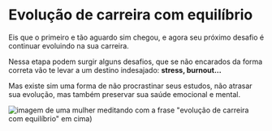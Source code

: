 # Evolução de carreira com equilíbrio

Eis que o primeiro e tão aguardo sim chegou, e agora seu próximo desafio é continuar evoluindo na sua carreira. 

Nessa etapa podem surgir alguns desafios, que se não encarados da forma correta vão te levar a um destino indesajado: 
**stress, burnout...**

Mas existe sim uma forma de não procrastinar seus estudos, não atrasar sua evolução, mas também preservar sua saúde emocional e mental. 

![imagem de uma mulher meditando com a frase "evolução de carreira com equilíbrio" em cima)](https://user-images.githubusercontent.com/62728016/182746524-880f9312-b27b-4cce-bc32-a42dbffcae33.png)
